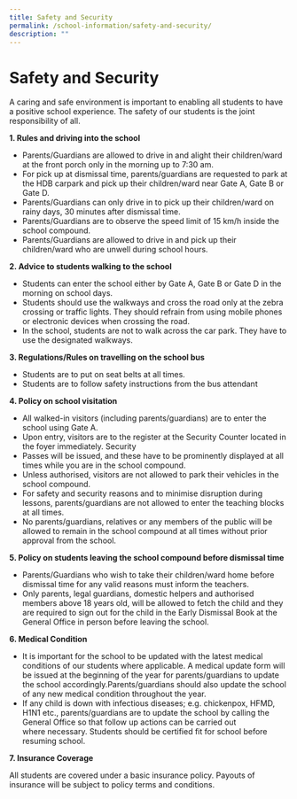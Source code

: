 ```yaml
---
title: Safety and Security
permalink: /school-information/safety-and-security/
description: ""
---
```

# Safety and Security

A caring and safe environment is important to enabling all students to have a positive school experience. The safety of our students is the joint responsibility of all.

**1. Rules and driving into the school**

*   Parents/Guardians are allowed to drive in and alight their children/ward at the front porch only in the morning up to 7:30 am.
*   For pick up at dismissal time, parents/guardians are requested to park at the HDB carpark and pick up their children/ward near Gate A, Gate B or Gate D.
*   Parents/Guardians can only drive in to pick up their children/ward on rainy days, 30 minutes after dismissal time. 
*   Parents/Guardians are to observe the speed limit of 15 km/h inside the school compound. 
*   Parents/Guardians are allowed to drive in and pick up their children/ward who are unwell during school hours.

**2. Advice to students walking to the school**

*   Students can enter the school either by Gate A, Gate B or Gate D in the morning on school days. 
*   Students should use the walkways and cross the road only at the zebra crossing or traffic lights. They should refrain from using mobile phones or electronic devices when crossing the road. 
*   In the school, students are not to walk across the car park. They have to use the designated walkways.

**3. Regulations/Rules on travelling on the school bus**

*   Students are to put on seat belts at all times. 
*   Students are to follow safety instructions from the bus attendant

**4. Policy on school visitation**

*   All walked-in visitors (including parents/guardians) are to enter the school using Gate A. 
*   Upon entry, visitors are to the register at the Security Counter located in the foyer immediately. Security
*   Passes will be issued, and these have to be prominently displayed at all times while you are in the school compound. 
*   Unless authorised, visitors are not allowed to park their vehicles in the school compound. 
*   For safety and security reasons and to minimise disruption during lessons, parents/guardians are not allowed to enter the teaching blocks at all times.  
*   No parents/guardians, relatives or any members of the public will be allowed to remain in the school compound at all times without prior approval from the school.

**5\. Policy on students leaving the school compound before dismissal time**

*   Parents/Guardians who wish to take their children/ward home before dismissal time for any valid reasons must inform the teachers. 
*   Only parents, legal guardians, domestic helpers and authorised members above 18 years old, will be allowed to fetch the child and they are required to sign out for the child in the Early Dismissal Book at the General Office in person before leaving the school.

**6\. Medical Condition**

*   It is important for the school to be updated with the latest medical conditions of our students where applicable. A medical update form will be issued at the beginning of the year for parents/guardians to update the school accordingly.Parents/guardians should also update the school of any new medical condition throughout the year.
*   If any child is down with infectious diseases; e.g. chickenpox, HFMD, H1N1 etc., parents/guardians are to update the school by calling the General Office so that follow up actions can be carried out where necessary. Students should be certified fit for school before resuming school.

**7\. Insurance Coverage**

All students are covered under a basic insurance policy. Payouts of insurance will be subject to policy terms and conditions.